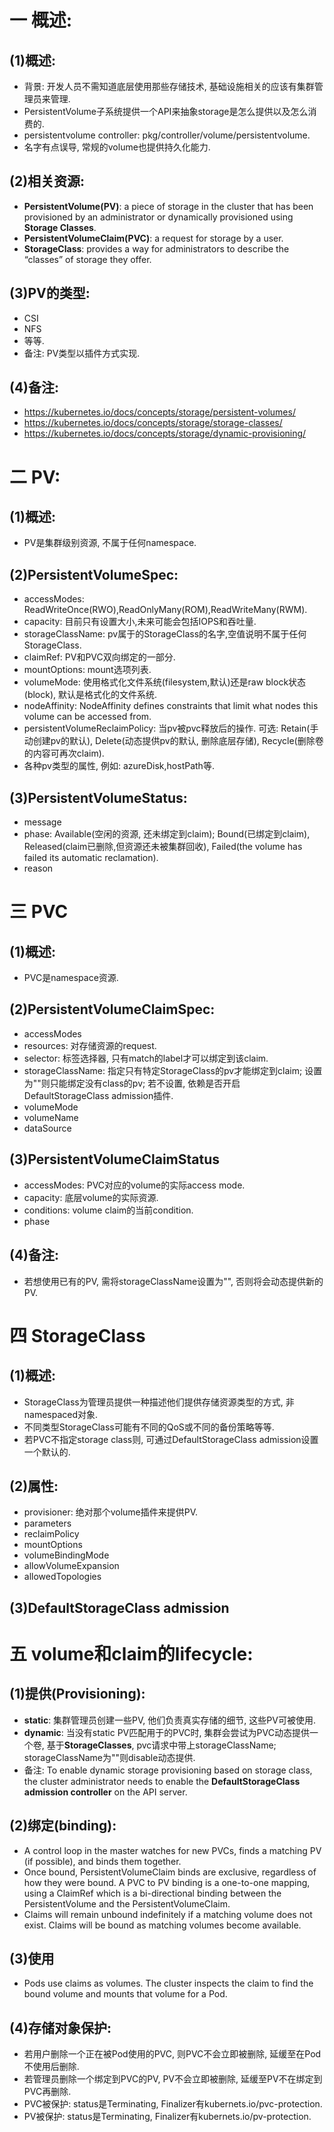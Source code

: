 # 一 概述:
## (1)概述:
- 背景: 开发人员不需知道底层使用那些存储技术, 基础设施相关的应该有集群管理员来管理.
- PersistentVolume子系统提供一个API来抽象storage是怎么提供以及怎么消费的.
- persistentvolume controller: pkg/controller/volume/persistentvolume.
- 名字有点误导, 常规的volume也提供持久化能力.

## (2)相关资源:
- **PersistentVolume(PV)**: a piece of storage in the cluster that has been provisioned by an administrator or dynamically provisioned using **Storage Classes**.
- **PersistentVolumeClaim(PVC)**: a request for storage by a user.
- **StorageClass**: provides a way for administrators to describe the “classes” of storage they offer.

## (3)PV的类型:
- CSI
- NFS
- 等等.
- 备注: PV类型以插件方式实现.

## (4)备注:
- https://kubernetes.io/docs/concepts/storage/persistent-volumes/
- https://kubernetes.io/docs/concepts/storage/storage-classes/
- https://kubernetes.io/docs/concepts/storage/dynamic-provisioning/

# 二 PV:
## (1)概述:
- PV是集群级别资源, 不属于任何namespace.

## (2)PersistentVolumeSpec:
- accessModes: ReadWriteOnce(RWO),ReadOnlyMany(ROM),ReadWriteMany(RWM).
- capacity: 目前只有设置大小,未来可能会包括IOPS和吞吐量.
- storageClassName: pv属于的StorageClass的名字,空值说明不属于任何StorageClass.
- claimRef: PV和PVC双向绑定的一部分.
- mountOptions: mount选项列表.
- volumeMode: 使用格式化文件系统(filesystem,默认)还是raw block状态(block), 默认是格式化的文件系统.
- nodeAffinity: NodeAffinity defines constraints that limit what nodes this volume can be accessed from.
- persistentVolumeReclaimPolicy: 当pv被pvc释放后的操作. 可选: Retain(手动创建pv的默认), Delete(动态提供pv的默认, 删除底层存储), Recycle(删除卷的内容可再次claim).
- 各种pv类型的属性, 例如: azureDisk,hostPath等.

## (3)PersistentVolumeStatus:
- message
- phase: Available(空闲的资源, 还未绑定到claim); Bound(已绑定到claim), Released(claim已删除,但资源还未被集群回收), Failed(the volume has failed its automatic reclamation).
- reason

# 三 PVC
## (1)概述:
- PVC是namespace资源. 

## (2)PersistentVolumeClaimSpec:
- accessModes
- resources: 对存储资源的request.
- selector: 标签选择器, 只有match的label才可以绑定到该claim.
- storageClassName: 指定只有特定StorageClass的pv才能绑定到claim; 设置为""则只能绑定没有class的pv; 若不设置, 依赖是否开启DefaultStorageClass admission插件.
- volumeMode
- volumeName
- dataSource

## (3)PersistentVolumeClaimStatus
- accessModes: PVC对应的volume的实际access mode.
- capacity: 底层volume的实际资源.
- conditions: volume claim的当前condition.
- phase 

## (4)备注:
- 若想使用已有的PV, 需将storageClassName设置为"", 否则将会动态提供新的PV.

# 四 StorageClass
## (1)概述:
- StorageClass为管理员提供一种描述他们提供存储资源类型的方式, 非namespaced对象.
- 不同类型StorageClass可能有不同的QoS或不同的备份策略等等.
- 若PVC不指定storage class则, 可通过DefaultStorageClass admission设置一个默认的.

## (2)属性:
- provisioner: 绝对那个volume插件来提供PV.
- parameters
- reclaimPolicy
- mountOptions
- volumeBindingMode
- allowVolumeExpansion
- allowedTopologies

## (3)DefaultStorageClass admission

# 五 volume和claim的lifecycle:
## (1)提供(Provisioning):
- **static**: 集群管理员创建一些PV, 他们负责真实存储的细节, 这些PV可被使用.
- **dynamic**: 当没有static PV匹配用于的PVC时, 集群会尝试为PVC动态提供一个卷, 基于**StorageClasses**, pvc请求中带上storageClassName; storageClassName为""则disable动态提供.
- 备注: To enable dynamic storage provisioning based on storage class, the cluster administrator needs to enable the **DefaultStorageClass admission controller** on the API server.

## (2)绑定(binding):
- A control loop in the master watches for new PVCs, finds a matching PV (if possible), and binds them together.
- Once bound, PersistentVolumeClaim binds are exclusive, regardless of how they were bound. A PVC to PV binding is a one-to-one mapping, using a ClaimRef which is a bi-directional binding between the PersistentVolume and the PersistentVolumeClaim.
- Claims will remain unbound indefinitely if a matching volume does not exist. Claims will be bound as matching volumes become available. 

## (3)使用
- Pods use claims as volumes. The cluster inspects the claim to find the bound volume and mounts that volume for a Pod.

## (4)存储对象保护:
- 若用户删除一个正在被Pod使用的PVC, 则PVC不会立即被删除, 延缓至在Pod不使用后删除.
- 若管理员删除一个绑定到PVC的PV, PV不会立即被删除, 延缓至PV不在绑定到PVC再删除.
- PVC被保护: status是Terminating, Finalizer有kubernets.io/pvc-protection.
- PV被保护: status是Terminating, Finalizer有kubernets.io/pv-protection.
